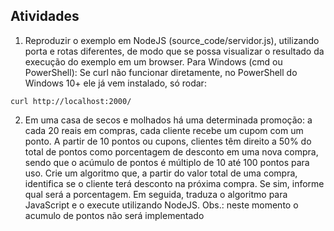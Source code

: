 ## Atividades
1. Reproduzir o exemplo em NodeJS (source_code/servidor.js), utilizando porta e rotas diferentes, de modo que se possa visualizar o resultado da execução do exemplo em um browser. Para Windows (cmd ou PowerShell):
Se curl não funcionar diretamente, no PowerShell do Windows 10+ ele já vem instalado, só rodar:
```
curl http://localhost:2000/
```
2. Em uma casa de secos e molhados há uma determinada promoção: a cada 20 reais em compras, cada cliente recebe um cupom com um ponto. A partir de 10 pontos ou cupons, clientes têm direito a 50% do total de pontos como porcentagem de desconto em uma nova compra, sendo que o acúmulo de pontos é múltiplo de 10 até 100 pontos para uso. Crie um algoritmo que, a partir do valor total de uma compra, identifica se o cliente terá desconto na próxima compra. Se sim, informe qual será a porcentagem. Em seguida, traduza o algoritmo para JavaScript e o execute utilizando NodeJS. Obs.: neste momento o acumulo de pontos não será implementado